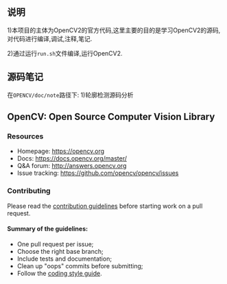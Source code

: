 ## 说明

1)本项目的主体为OpenCV2的官方代码,这里主要的目的是学习OpenCV2的源码,对代码进行编译,调试,注释,笔记.

2)通过运行`run.sh`文件编译,运行OpenCV2.

## 源码笔记
在`OPENCV/doc/note`路径下:
1)轮廓检测源码分析

## OpenCV: Open Source Computer Vision Library

### Resources

* Homepage: <https://opencv.org>
* Docs: <https://docs.opencv.org/master/>
* Q&A forum: <http://answers.opencv.org>
* Issue tracking: <https://github.com/opencv/opencv/issues>

### Contributing

Please read the [contribution guidelines](https://github.com/opencv/opencv/wiki/How_to_contribute) before starting work on a pull request.

#### Summary of the guidelines:

* One pull request per issue;
* Choose the right base branch;
* Include tests and documentation;
* Clean up "oops" commits before submitting;
* Follow the [coding style guide](https://github.com/opencv/opencv/wiki/Coding_Style_Guide).
